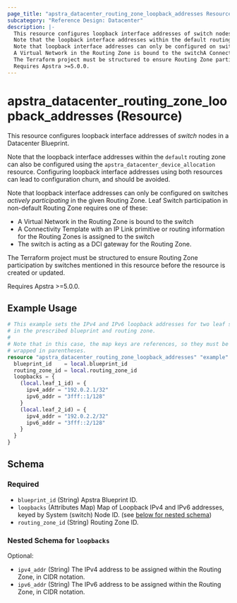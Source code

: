 ```yaml
---
page_title: "apstra_datacenter_routing_zone_loopback_addresses Resource - terraform-provider-apstra"
subcategory: "Reference Design: Datacenter"
description: |-
  This resource configures loopback interface addresses of switch nodes in a Datacenter Blueprint.
  Note that the loopback interface addresses within the default routing zone can also be configured using the apstra_datacenter_device_allocation resource. Configuring loopback interface addresses using both resources can lead to configuration churn, and should be avoided.
  Note that loopback interface addresses can only be configured on switches actively participating in the given Routing Zone. Leaf Switch participation in non-default Routing Zone requires one of these:
  A Virtual Network in the Routing Zone is bound to the switchA Connectivity Template with an IP Link primitive or routing information for the Routing Zones is assigned to the switchThe switch is acting as a DCI gateway for the Routing Zone.
  The Terraform project must be structured to ensure Routing Zone participation by switches mentioned in this resource before the resource is created or updated.
  Requires Apstra >=5.0.0.
---
```


# apstra_datacenter_routing_zone_loopback_addresses (Resource)

This resource configures loopback interface addresses of *switch* nodes in a Datacenter Blueprint.

Note that the loopback interface addresses within the `default` routing zone can also be configured using the `apstra_datacenter_device_allocation` resource. Configuring loopback interface addresses using both resources can lead to configuration churn, and should be avoided.

Note that loopback interface addresses can only be configured on switches *actively participating* in the given Routing Zone. Leaf Switch participation in non-default Routing Zone requires one of these:

 - A Virtual Network in the Routing Zone is bound to the switch
 - A Connectivity Template with an IP Link primitive or routing information for the Routing Zones is assigned to the switch
 - The switch is acting as a DCI gateway for the Routing Zone.

The Terraform project must be structured to ensure Routing Zone participation by switches mentioned in this resource before the resource is created or updated.

Requires Apstra >=5.0.0.


## Example Usage

```terraform
# This example sets the IPv4 and IPv6 loopback addresses for two leaf switches
# in the prescribed blueprint and routing zone.
#
# Note that in this case, the map keys are references, so they must be
# wrapped in parentheses.
resource "apstra_datacenter_routing_zone_loopback_addresses" "example" {
  blueprint_id    = local.blueprint_id
  routing_zone_id = local.routing_zone_id
  loopbacks = {
    (local.leaf_1_id) = {
      ipv4_addr = "192.0.2.1/32"
      ipv6_addr = "3fff::1/128"
    }
    (local.leaf_2_id) = {
      ipv4_addr = "192.0.2.2/32"
      ipv6_addr = "3fff::2/128"
    }
  }
}
```

<!-- schema generated by tfplugindocs -->
## Schema

### Required

- `blueprint_id` (String) Apstra Blueprint ID.
- `loopbacks` (Attributes Map) Map of Loopback IPv4 and IPv6 addresses, keyed by System (switch) Node ID. (see [below for nested schema](#nestedatt--loopbacks))
- `routing_zone_id` (String) Routing Zone ID.

<a id="nestedatt--loopbacks"></a>
### Nested Schema for `loopbacks`

Optional:

- `ipv4_addr` (String) The IPv4 address to be assigned within the Routing Zone, in CIDR notation.
- `ipv6_addr` (String) The IPv6 address to be assigned within the Routing Zone, in CIDR notation.



